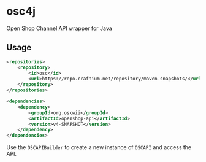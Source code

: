 # osc4j

Open Shop Channel API wrapper for Java

## Usage

```xml
<repositories>
    <repository>
        <id>osc</id>
        <url>https://repo.craftium.net/repository/maven-snapshots/</url>
    </repository>
</repositories>

<dependencies>
    <dependency>
        <groupId>org.oscwii</groupId>
        <artifactId>openshop-api</artifactId>
        <version>v4-SNAPSHOT</version>
    </dependency>
</dependencies>
```

Use the `OSCAPIBuilder` to create a new instance of `OSCAPI` and access the API.